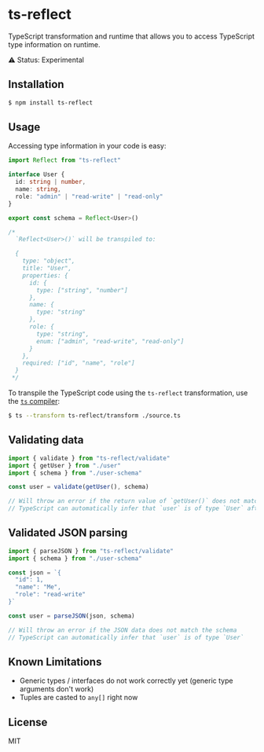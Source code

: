 # ts-reflect

TypeScript transformation and runtime that allows you to access TypeScript type information on runtime.

⚠️ Status: Experimental


## Installation

```sh
$ npm install ts-reflect
```


## Usage

Accessing type information in your code is easy:

```ts
import Reflect from "ts-reflect"

interface User {
  id: string | number,
  name: string,
  role: "admin" | "read-write" | "read-only"
}

export const schema = Reflect<User>()

/*
  `Reflect<User>()` will be transpiled to:

  {
    type: "object",
    title: "User",
    properties: {
      id: {
        type: ["string", "number"]
      },
      name: {
        type: "string"
      },
      role: {
        type: "string",
        enum: ["admin", "read-write", "read-only"]
      }
    },
    required: ["id", "name", "role"]
  }
 */
```

To transpile the TypeScript code using the `ts-reflect` transformation, use the [`ts` compiler](https://github.com/andywer/ts):

```sh
$ ts --transform ts-reflect/transform ./source.ts
```


## Validating data

```ts
import { validate } from "ts-reflect/validate"
import { getUser } from "./user"
import { schema } from "./user-schema"

const user = validate(getUser(), schema)

// Will throw an error if the return value of `getUser()` does not match the schema
// TypeScript can automatically infer that `user` is of type `User` after validation
```


## Validated JSON parsing

```ts
import { parseJSON } from "ts-reflect/validate"
import { schema } from "./user-schema"

const json = `{
  "id": 1,
  "name": "Me",
  "role": "read-write"
}`

const user = parseJSON(json, schema)

// Will throw an error if the JSON data does not match the schema
// TypeScript can automatically infer that `user` is of type `User`
```

## Known Limitations

- Generic types / interfaces do not work correctly yet (generic type arguments don't work)
- Tuples are casted to `any[]` right now


## License

MIT
